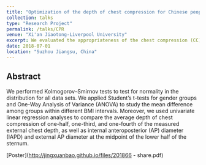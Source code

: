```yaml
---
title: "Optimization of the depth of chest compression for Chinese people in cardiopulmonary resuscitation (CPR)"
collection: talks
type: "Research Project"
permalink: /talks/CPR
venue: "Xi'an Jiaotong-Liverpool University"
excerpt: We evaluated the appropriateness of the chest compression (CC) depth recommended in the current CPR guidelines and to characterize the optimal CC depth for an adult by body mass index (BMI).
date: 2018-07-01
location: "Suzhou Jiangsu, China"
---
```


## Abstract
We performed Kolmogorov–Smirnov tests to test for normality in the distribution for all data sets. We applied Student’s t-tests for gender groups and One-Way Analysis of Variance (ANOVA) to study the mean difference among groups within different BMI intervals. Moreover, we used univariate linear regression analyses to compare the average depth of chest compression of one-half, one-third, and one-fourth of the measured external chest depth, as well as internal anteroposterior (AP) diameter (IAPD) and external AP diameter at the midpoint of the lower half of the sternum.

[Poster](http://jingxuanbao.github.io/files/201866 - share.pdf)
